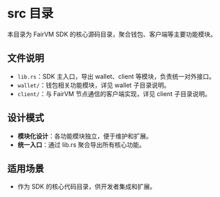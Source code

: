 # src 目录

本目录为 FairVM SDK 的核心源码目录，聚合钱包、客户端等主要功能模块。

## 文件说明
- `lib.rs`：SDK 主入口，导出 wallet、client 等模块，负责统一对外接口。
- `wallet/`：钱包相关功能模块，详见 wallet 子目录说明。
- `client/`：与 FairVM 节点通信的客户端实现，详见 client 子目录说明。

## 设计模式
- **模块化设计**：各功能模块独立，便于维护和扩展。
- **统一入口**：通过 lib.rs 聚合导出所有核心功能。

## 适用场景
- 作为 SDK 的核心代码目录，供开发者集成和扩展。 